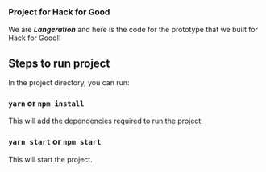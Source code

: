 
### Project for Hack for Good

We are **_Langeration_** and here is the code for the prototype that we built for Hack for Good!!

## Steps to run project

In the project directory, you can run:

### `yarn` or `npm install`

This will add the dependencies required to run the project.

### `yarn start` or `npm start`

This will start the project.
